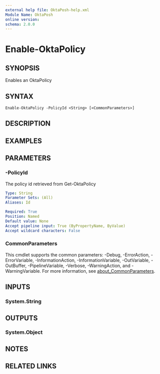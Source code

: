 ```yaml
---
external help file: OktaPosh-help.xml
Module Name: OktaPosh
online version:
schema: 2.0.0
---
```


# Enable-OktaPolicy

## SYNOPSIS
Enables an OktaPolicy

## SYNTAX

```
Enable-OktaPolicy -PolicyId <String> [<CommonParameters>]
```

## DESCRIPTION

## EXAMPLES

## PARAMETERS

### -PolicyId
The policy id retrieved from Get-OktaPolicy

```yaml
Type: String
Parameter Sets: (All)
Aliases: Id

Required: True
Position: Named
Default value: None
Accept pipeline input: True (ByPropertyName, ByValue)
Accept wildcard characters: False
```

### CommonParameters
This cmdlet supports the common parameters: -Debug, -ErrorAction, -ErrorVariable, -InformationAction, -InformationVariable, -OutVariable, -OutBuffer, -PipelineVariable, -Verbose, -WarningAction, and -WarningVariable. For more information, see [about_CommonParameters](http://go.microsoft.com/fwlink/?LinkID=113216).

## INPUTS

### System.String

## OUTPUTS

### System.Object
## NOTES

## RELATED LINKS

